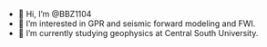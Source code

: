 - 👋 Hi, I’m @BBZ1104
- 👀 I’m interested in GPR and seismic forward modeling and FWI.
- 🌱 I’m currently studying geophysics at Central South University.


<!---
BBZ1104/BBZ1104 is a ✨ special ✨ repository because its `README.md` (this file) appears on your GitHub profile.
You can click the Preview link to take a look at your changes.
--->

